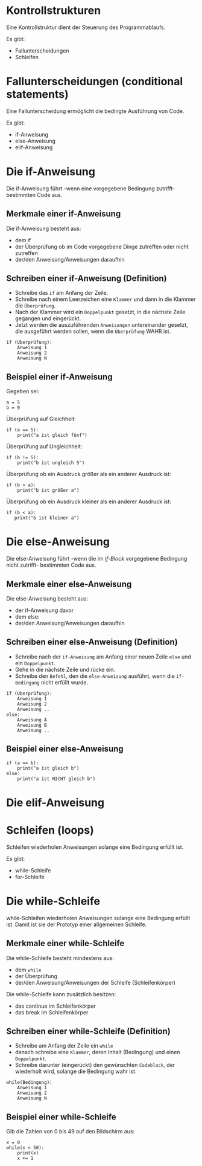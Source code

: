 # Kontrollstrukturen 

Eine Kontrollstruktur dient der Steuerung des Programmablaufs.

Es gibt:
* Fallunterscheidungen
* Schleifen

# Fallunterscheidungen (conditional statements)

Eine Fallunterscheidung ermöglicht die bedingte Ausführung von Code.

Es gibt:
* if-Anweisung
* else-Anweisung
* elif-Anweisung

# Die if-Anweisung
Die if-Anweisung führt
-wenn eine vorgegebene Bedingung zutrifft-
bestimmten Code aus.

## Merkmale einer if-Anweisung

Die if-Anweisung besteht aus:
* dem if
* der Überprüfung ob im Code vorgegebene Dinge zutreffen oder nicht zutreffen
* der/den Anweisung/Anweisungen daraufhin

## Schreiben einer if-Anweisung (Definition)

* Schreibe das `if` am Anfang der Zeile.
* Schreibe nach einem Leerzeichen eine `Klammer` und dann in die Klammer die `Überprüfung`.
* Nach der Klammer wird ein `Doppelpunkt` gesetzt, in die nächste Zeile gegangen und eingerückt.
* Jetzt werden die auszuführenden `Anweisungen` untereinander gesetzt, die ausgeführt werden sollen, wenn die `Überprüfung` WAHR ist.

```
if (Überprüfung):
    Anweisung 1
    Anweisung 2
    Anweisung N
```

## Beispiel einer if-Anweisung

Gegeben sei:
```
a = 5
b = 9
```
Überprüfung auf Gleichheit:
```
if (a == 5):
    print("a ist gleich fünf")
```
Überprüfung auf Ungleichheit:
```
if (b != 5):
    print("b ist ungleich 5")
```
Überprüfung ob ein Ausdruck größer als ein anderer Ausdruck ist:
```
if (b > a):
    print("b ist größer a")
```
Überprüfung ob ein Ausdruck kleiner als ein anderer Ausdruck ist:
```
if (b < a):
   print("b ist kleiner a")
``` 

# Die else-Anweisung

Die else-Anweisung führt
-wenn die im *if-Block* vorgegebene Bedingung nicht zutrifft-
bestimmten Code aus.

## Merkmale einer else-Anweisung

Die else-Anweisung besteht aus:
* der if-Anweisung davor
* dem else:    
* der/den Anweisung/Anweisungen daraufhin

## Schreiben einer else-Anweisung (Definition)

* Schreibe nach der `if-Anweisung` am Anfang einer neuen Zeile `else` und ein `Doppelpunkt`.
* Gehe in die nächste Zeile und rücke ein.
* Schreibe den `Befehl`, den die `else-Anweisung` ausführt, wenn die `if-Bedingung` nicht erfüllt wurde.

```
if (Überprüfung):
    Anweisung 1
    Anweisung 2
    Anweisung ..
else:
    Anweisung A
    Anweisung B
    Anweisung ..
```

## Beispiel einer else-Anweisung  
```
if (a == b):
    print("a ist gleich b")
else:
    print("a ist NICHT gleich b")
```

# Die elif-Anweisung

# Schleifen (loops)
Schleifen wiederholen Anweisungen solange eine Bedingung erfüllt ist.

Es gibt:
* while-Schleife
* for-Schleife

# Die while-Schleife
while-Schleifen wiederholen Anweisungen solange eine Bedingung erfüllt ist. Damit ist sie der Prototyp einer allgemeinen Schleife.

## Merkmale einer while-Schleife

Die while-Schleife besteht mindestens aus:
* dem `while`
* der Überprüfung
* der/den Anweisung/Anweisungen der Schleife (Schleifenkörper)

Die while-Schleife kann zusätzlich besitzen:
  * das continue im Schleifenkörper
  * das break im Schleifenkörper

## Schreiben einer while-Schleife (Definition)
* Schreibe am Anfang der Zeile ein `while`
* danach schreibe eine `Klammer`, deren Inhalt (Bedingung) und einen `Doppelpunkt`.
* Schreibe darunter (eingerückt) den gewünschten `Codeblock`, der wiederholt wird, solange die Bedingung wahr ist.

```
while(Bedingung):
    Anweisung 1
    Anweisung 2
    Anweisung N
```

## Beispiel einer while-Schleife
  
Gib die Zahlen von 0 bis 49 auf den Bildschirm aus:
```
x = 0
while(x < 50):
    print(x)
    x += 1
 ```
